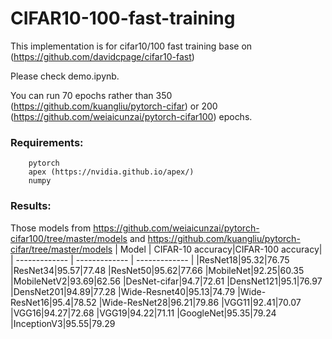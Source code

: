 # CIFAR10-100-fast-training

This implementation is for cifar10/100 fast training base on (https://github.com/davidcpage/cifar10-fast)

Please check demo.ipynb.

You can run 70 epochs rather than 350 (https://github.com/kuangliu/pytorch-cifar) or 200 (https://github.com/weiaicunzai/pytorch-cifar100) epochs.

### Requirements:

        pytorch
        apex (https://nvidia.github.io/apex/)
        numpy
        
### Results:

Those models  from https://github.com/weiaicunzai/pytorch-cifar100/tree/master/models and https://github.com/kuangliu/pytorch-cifar/tree/master/models
| Model  | CIFAR-10 accuracy|CIFAR-100 accuracy|
| ------------- | ------------- |  ------------- | 
|ResNet18|95.32|76.75
|ResNet34|95.57|77.48
|ResNet50|95.62|77.66
|MobileNet|92.25|60.35
|MobileNetV2|93.69|62.56
|DesNet-cifar|94.7|72.61
|DensNet121|95.1|76.97
|DensNet201|94.89|77.28
|Wide-Resnet40|95.13|74.79
|Wide-ResNet16|95.4|78.52
|Wide-ResNet28|96.21|79.86
|VGG11|92.41|70.07
|VGG16|94.27|72.68
|VGG19|94.22|71.11
|GoogleNet|95.35|79.24
|InceptionV3|95.55|79.29


































